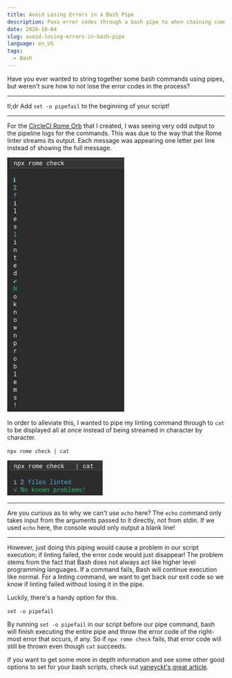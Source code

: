 ```yaml
---
title: Avoid Losing Errors in a Bash Pipe
description: Pass error codes through a bash pipe to when chaining commands.
date: 2020-10-04
slug: avoid-losing-errors-in-bash-pipe
language: en_US
tags:
  - Bash
---
```


Have you ever wanted to string together some bash commands using pipes, but weren't sure how to not lose the error codes in the process?

---

tl;dr Add `set -o pipefail` to the beginning of your script!

---

For the [CircleCI Rome Orb](https://circleci.com/developer/orbs/orb/kbravh/rome) that I created, I was seeing very odd output to the pipeline logs for the commands. This was due to the way that the Rome linter streams its output. Each message was appearing one letter per line instead of showing the full message.

![Line output letter by letter](circleci-rome-output-letters.png)

In order to alleviate this, I wanted to pipe my linting command through to `cat` to be displayed all at once instead of being streamed in character by character.

`npx rome check | cat`

![Lint output line by line](circleci-rome-output-lines.png)

---

Are you curious as to why we can't use `echo` here? The `echo` command only takes input from the arguments passed to it directly, not from stdin. If we used `echo` here, the console would only output a blank line!

---

However, just doing this piping would cause a problem in our script execution; if linting failed, the error code would just disappear! The problem stems from the fact that Bash does not always act like higher level programming languages. If a command fails, Bash will continue execution like normal. For a linting command, we want to get back our exit code so we know if linting failed without losing it in the pipe.

Luckily, there's a handy option for this.

`set -o pipefail`

By running `set -o pipefail` in our script before our pipe command, bash will finish executing the entire pipe and throw the error code of the right-most error that occurs, if any. So if `npx rome check` fails, that error code will still be thrown even though `cat` succeeds.

If you want to get some more in depth information and see some other good options to set for your bash scripts, check out [vaneyckt's great article](https://vaneyckt.io/posts/safer_bash_scripts_with_set_euxo_pipefail/).
